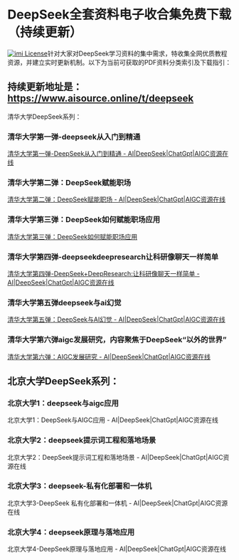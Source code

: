 # DeepSeek全套资料电子收合集免费下载（持续更新）
[![imi License](https://img.shields.io/badge/license-MIT-green)](https://github.com/xuejiazhi/pgii/blob/main/LICENSE)针对大家对DeepSeek学习资料的集中需求，特收集全网优质教程资源，并建立实时更新机制。以下为当前可获取的PDF资料分类索引及下载指引：

## 持续更新地址是：https://www.aisource.online/t/deepseek

清华大学DeepSeek系列：
### 清华大学第一弹-deepseek从入门到精通

[清华大学第一弹-DeepSeek从入门到精通 - AI|DeepSeek|ChatGpt|AIGC资源在线](https://www.aisource.online/d/7--%E6%B8%85%E5%8D%8E%E5%A4%A7%E5%AD%A6%E7%AC%AC%E4%B8%80%E5%BC%B9-deepseek%E4%BB%8E%E5%85%A5%E9%97%A8%E5%88%B0%E7%B2%BE%E9%80%9A)

### 清华大学第二弹：DeepSeek赋能职场

[清华大学第二弹：DeepSeek赋能职场 - AI|DeepSeek|ChatGpt|AIGC资源在线](https://www.aisource.online/d/8--%E6%B8%85%E5%8D%8E%E5%A4%A7%E5%AD%A6%E7%AC%AC%E4%BA%8C%E5%BC%B9deepseek%E8%B5%8B%E8%83%BD%E8%81%8C%E5%9C%BA)

### 清华大学第三弹：DeepSeek如何赋能职场应用
[清华大学第三弹：DeepSeek如何赋能职场应用](https://www.aisource.online/d/9--%E6%B8%85%E5%8D%8E%E5%A4%A7%E5%AD%A6%E7%AC%AC%E4%B8%89%E5%BC%B9-deepseek%E5%A6%82%E4%BD%95%E8%B5%8B%E8%83%BD%E8%81%8C%E5%9C%BA%E5%BA%94%E7%94%A8)

### 清华大学第四弹-deepseekdeepresearch让科研像聊天一样简单

[清华大学第四弹-DeepSeek+DeepResearch:让科研像聊天一样简单 - AI|DeepSeek|ChatGpt|AIGC资源在线](https://www.aisource.online/d/10--%E6%B8%85%E5%8D%8E%E5%A4%A7%E5%AD%A6%E7%AC%AC%E5%9B%9B%E5%BC%B9-deepseekdeepresearch%E8%AE%A9%E7%A7%91%E7%A0%94%E5%83%8F%E8%81%8A%E5%A4%A9%E4%B8%80%E6%A0%B7%E7%AE%80%E5%8D%95)

### 清华大学第五弹deepseek与ai幻觉

[清华大学第五弹：DeepSeek与AI幻觉 - AI|DeepSeek|ChatGpt|AIGC资源在线](https://www.aisource.online/d/11--%E6%B8%85%E5%8D%8E%E5%A4%A7%E5%AD%A6%E7%AC%AC%E4%BA%94%E5%BC%B9deepseek%E4%B8%8Eai%E5%B9%BB%E8%A7%89)

### 清华大学第六弹aigc发展研究，内容聚焦于DeepSeek“以外的世界”

[清华大学第六弹：AIGC发展研究 - AI|DeepSeek|ChatGpt|AIGC资源在线](https://www.aisource.online/d/44--%E6%B8%85%E5%8D%8E%E5%A4%A7%E5%AD%A6%E7%AC%AC%E5%85%AD%E5%BC%B9aigc%E5%8F%91%E5%B1%95%E7%A0%94%E7%A9%B6)

## 北京大学DeepSeek系列：
### 北京大学1：deepseek与aigc应用

北京大学1：DeepSeek与AIGC应用 - AI|DeepSeek|ChatGpt|AIGC资源在线

### 北京大学2：deepseek提示词工程和落地场景

北京大学2：DeepSeek提示词工程和落地场景 - AI|DeepSeek|ChatGpt|AIGC资源在线

### 北京大学3：deepseek-私有化部署和一体机

北京大学3-DeepSeek 私有化部署和一体机 - AI|DeepSeek|ChatGpt|AIGC资源在线

### 北京大学4：deepseek原理与落地应用

北京大学4-DeepSeek原理与落地应用 - AI|DeepSeek|ChatGpt|AIGC资源在线

​
